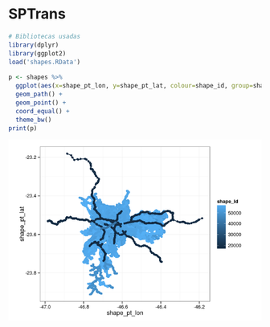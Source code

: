 # SPTrans


```r
# Bibliotecas usadas
library(dplyr)
library(ggplot2)
load('shapes.RData')
```


```r
p <- shapes %>%
  ggplot(aes(x=shape_pt_lon, y=shape_pt_lat, colour=shape_id, group=shape_id)) +
  geom_path() +
  geom_point() +
  coord_equal() +
  theme_bw()
print(p)
```

![plot of chunk unnamed-chunk-2](./sptrans_files/figure-html/unnamed-chunk-2.png) 
